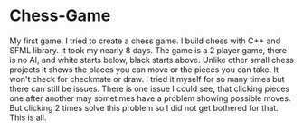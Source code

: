 # Chess-Game
My first game. I tried to create a chess game.
I build chess with C++ and SFML library. It took my nearly 8 days. The game is a 2 player game, there is no AI, and white starts below, black starts above.
Unlike other small chess projects it shows the places you can move or the pieces you can take. It won't check for checkmate or draw. I tried it myself
for so many times but there can still be issues. There is one issue I could see, that clicking pieces one after another may sometimes have a problem
showing possible moves. But clicking 2 times solve this problem so I did not get bothered for that. This is all.
